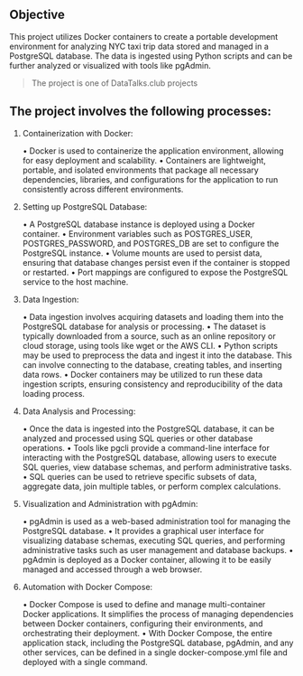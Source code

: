 ## Objective
This project utilizes Docker containers to create a portable development environment for analyzing NYC taxi trip data stored and managed in a PostgreSQL database. The data is ingested using Python scripts and can be further analyzed or visualized with tools like pgAdmin.

> The project is one of DataTalks.club projects

## The project involves the following processes:

1. Containerization with Docker:

    • Docker is used to containerize the application environment, allowing for easy deployment and scalability.
    • Containers are lightweight, portable, and isolated environments that package all necessary dependencies, libraries, and configurations for the application to run consistently across different environments.

2. Setting up PostgreSQL Database:

    • A PostgreSQL database instance is deployed using a Docker container.
    • Environment variables such as POSTGRES_USER, POSTGRES_PASSWORD, and POSTGRES_DB are set to configure the PostgreSQL instance.
    • Volume mounts are used to persist data, ensuring that database changes persist even if the container is stopped or restarted.
    • Port mappings are configured to expose the PostgreSQL service to the host machine.

3. Data Ingestion:

    • Data ingestion involves acquiring datasets and loading them into the PostgreSQL database for analysis or processing.
    • The dataset is typically downloaded from a source, such as an online repository or cloud storage, using tools like wget or the AWS CLI.
    • Python scripts may be used to preprocess the data and ingest it into the database. This can involve connecting to the database, creating tables, and inserting data rows.
    • Docker containers may be utilized to run these data ingestion scripts, ensuring consistency and reproducibility of the data loading process.

4. Data Analysis and Processing:

    • Once the data is ingested into the PostgreSQL database, it can be analyzed and processed using SQL queries or other database operations.
    • Tools like pgcli provide a command-line interface for interacting with the PostgreSQL database, allowing users to execute SQL queries, view database schemas, and perform administrative tasks.
    • SQL queries can be used to retrieve specific subsets of data, aggregate data, join multiple tables, or perform complex calculations.

5. Visualization and Administration with pgAdmin:

    • pgAdmin is used as a web-based administration tool for managing the PostgreSQL database.
    • It provides a graphical user interface for visualizing database schemas, executing SQL queries, and performing administrative tasks such as user management and database backups.
    • pgAdmin is deployed as a Docker container, allowing it to be easily managed and accessed through a web browser.

6. Automation with Docker Compose:

    • Docker Compose is used to define and manage multi-container Docker applications.
    It simplifies the process of managing dependencies between Docker containers, configuring their environments, and orchestrating their deployment.
    • With Docker Compose, the entire application stack, including the PostgreSQL database, pgAdmin, and any other services, can be defined in a single docker-compose.yml file and deployed with a single command.
